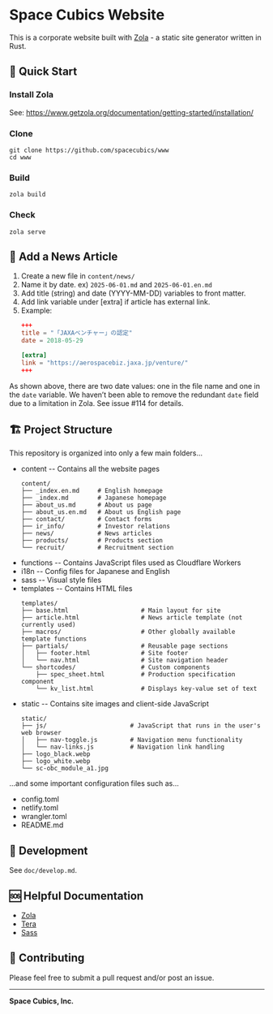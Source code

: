 # Space Cubics Website

This is a corporate website built with [Zola](https://www.getzola.org/) - a static site generator written in Rust.

## 🚀 Quick Start


### Install Zola

See: https://www.getzola.org/documentation/getting-started/installation/

### Clone

```
git clone https://github.com/spacecubics/www
cd www
```

### Build

```
zola build
```

### Check

```
zola serve
```

## 📰 Add a News Article
1. Create a new file in `content/news/`
2. Name it by date. ex) `2025-06-01.md` and `2025-06-01.en.md`
3. Add title (string) and date (YYYY-MM-DD) variables to front matter.
4. Add link variable under [extra] if article has external link.
5. Example:
   ```toml
   +++
   title = "「JAXAベンチャー」の認定"
   date = 2018-05-29

   [extra]
   link = "https://aerospacebiz.jaxa.jp/venture/"
   +++
   ```

As shown above, there are two date values: one in the file name and
one in the `date` variable. We haven’t been able to remove the
redundant `date` field due to a limitation in Zola. See issue #114 for
details.

## 🏗️ Project Structure

This repository is organized into only a few main folders...

- content -- Contains all the website pages
	```
	content/
	├── _index.en.md     # English homepage
	├── _index.md        # Japanese homepage
	├── about_us.md      # About us page
	├── about_us.en.md   # About us English page
	├── contact/         # Contact forms
	├── ir_info/         # Investor relations
	├── news/            # News articles
	├── products/        # Products section
	└── recruit/         # Recruitment section
	```
- functions -- Contains JavaScript files used as Cloudflare Workers
- i18n -- Config files for Japanese and English
- sass -- Visual style files
- templates -- Contains HTML files
	```
	templates/
	├── base.html                    # Main layout for site
	├── article.html                 # News article template (not currently used)
	├── macros/                      # Other globally available template functions
	├── partials/                    # Reusable page sections
	│   ├── footer.html              # Site footer
	│   └── nav.html                 # Site navigation header
	└── shortcodes/                  # Custom components
		├── spec_sheet.html          # Production specification component
		└── kv_list.html			 # Displays key-value set of text
	```
- static -- Contains site images and client-side JavaScript
	```
	static/
	├── js/                       # JavaScript that runs in the user's web browser
	│   ├── nav-toggle.js         # Navigation menu functionality
	│   └── nav-links.js          # Navigation link handling
	├── logo_black.webp
	├── logo_white.webp
	└── sc-obc_module_a1.jpg
	```

...and some important configuration files such as...

- config.toml
- netlify.toml
- wrangler.toml
- README.md

## 🔧 Development

See `doc/develop.md`.

## 🆘 Helpful Documentation
- [Zola](https://www.getzola.org/documentation/)
- [Tera](https://docs.rs/tera/latest/tera/)
- [Sass](https://sass-lang.com/documentation/)

## 🙌 Contributing

Please feel free to submit a pull request and/or post an issue.

---

**Space Cubics, Inc.**
